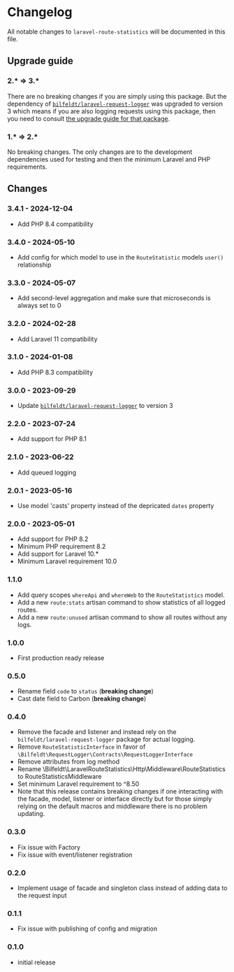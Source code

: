 # Changelog

All notable changes to `laravel-route-statistics` will be documented in this file.

## Upgrade guide

### 2.* => 3.*

There are no breaking changes if you are simply using this package. But the dependency of [`bilfeldt/laravel-request-logger`](https://packagist.org/packages/bilfeldt/laravel-request-logger) was upgraded to version 3 which means if you are also logging requests using this package, then you need to consult [the upgrade guide for that package](https://github.com/bilfeldt/laravel-request-logger/blob/main/CHANGELOG.md#2--3).

### 1.* => 2.*

No breaking changes. The only changes are to the development dependencies used for testing and then the minimum Laravel and PHP requirements.

## Changes

### 3.4.1 - 2024-12-04

- Add PHP 8.4 compatibility

### 3.4.0 - 2024-05-10

- Add config for which model to use in the `RouteStatistic` models `user()` relationship

### 3.3.0 - 2024-05-07

- Add second-level aggregation and make sure that microseconds is always set to 0

### 3.2.0 - 2024-02-28

- Add Laravel 11 compatibility

### 3.1.0 - 2024-01-08

- Add PHP 8.3 compatibility

### 3.0.0 - 2023-09-29

- Update [`bilfeldt/laravel-request-logger`](https://packagist.org/packages/bilfeldt/laravel-request-logger) to version 3

### 2.2.0 - 2023-07-24

- Add support for PHP 8.1

### 2.1.0 - 2023-06-22

- Add queued logging

### 2.0.1 - 2023-05-16

- Use model 'casts' property instead of the depricated `dates` property

### 2.0.0 - 2023-05-01

- Add support for PHP 8.2
- Minimum PHP requirement 8.2
- Add support for Laravel 10.*
- Minimum Laravel requirement 10.0

### 1.1.0

- Add query scopes `whereApi` and `whereWeb` to the `RouteStatistics` model.
- Add a new `route:stats` artisan command to show statistics of all logged routes.
- Add a new `route:unused` artisan command to show all routes without any logs.

### 1.0.0

- First production ready release

### 0.5.0

- Rename field `code` to `status` (**breaking change**)
- Cast date field to Carbon (**breaking change**)

### 0.4.0

- Remove the facade and listener and instead rely on the `bilfeldt/laravel-request-logger` package for actual logging.
- Remove `RouteStatisticInterface` in favor of `\Bilfeldt\RequestLogger\Contracts\RequestLoggerInterface`
- Remove attributes from log method
- Rename \Bilfeldt\LaravelRouteStatistics\Http\Middleware\RouteStatistics to RouteStatisticsMiddleware
- Set minimum Laravel requirement to ^8.50
- Note that this release contains breaking changes if one interacting with the facade, model, listener or interface directly but for those simply relying on the default macros and middleware there is no problem updating.

### 0.3.0

- Fix issue with Factory
- Fix issue with event/listener registration

### 0.2.0

- Implement usage of facade and singleton class instead of adding data to the request input

### 0.1.1

- Fix issue with publishing of config and migration

### 0.1.0

- initial release
